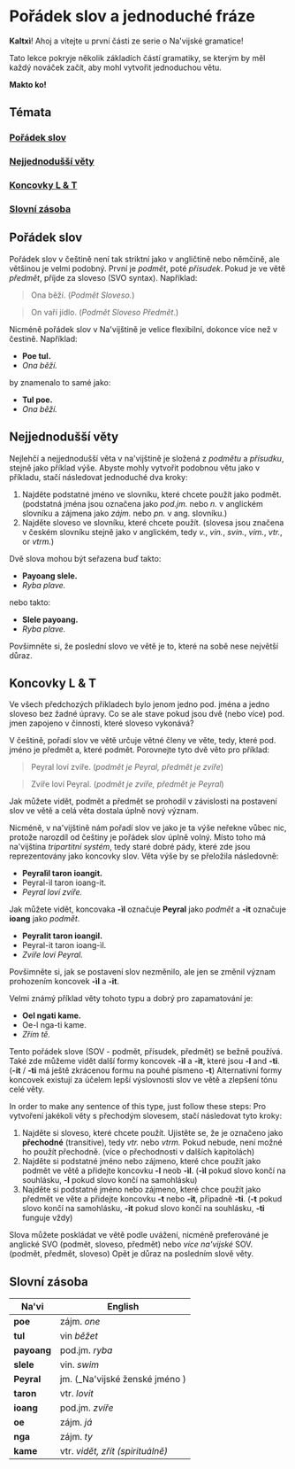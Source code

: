 # Pořádek slov a jednoduché fráze

**Kaltxì**! Ahoj a vítejte u první části ze serie o Na\'vijské gramatice!

Tato lekce pokryje několik základích částí gramatiky, se kterým by měl každý nováček začít, aby mohl vytvořit jednoduchou větu. 

**Makto ko!**

## Témata

### [Pořádek slov](#1)

### [Nejjednodušší věty](#2)

### [Koncovky L & T](#3)

### [Slovní zásoba](#v)

<span id="1">
</span>

## Pořádek slov

Pořádek slov v češtině není tak striktní jako v angličtině nebo němčině, ale většinou je velmi podobný. První je _podmět_, poté _přísudek_. Pokud je ve větě _předmět_, příjde za sloveso (SVO syntax). Například:

> Ona běží. (_Podmět Sloveso._)

> On vaří jídlo. (_Podmět Sloveso Předmět_.)

Nicméně pořádek slov v Na'vijštině je velice flexibilní, dokonce více než v čestině. Například:
- **Poe tul.**
- _Ona běží._

by znamenalo to samé jako:

- **Tul poe.**
- _Ona běží._

<span id="2">
</span>

## Nejjednodušší věty

Nejlehčí a nejjednodušší věta v na'vijštině je složená z _podmětu_ a _přísudku_, stejně jako příklad výše. Abyste mohly vytvořit podobnou větu jako v příkladu, stačí následovat jednoduché dva kroky:

1. Najděte podstatné jméno ve slovníku, které chcete použít jako podmět. (podstatná jména jsou označena jako _pod.jm._ nebo _n._ v anglickém slovníku a zájmena jako _zájm._ nebo _pn._ v ang. slovníku.)
2. Najděte sloveso ve slovníku, které chcete použít. (slovesa jsou značena v českém slovníku stejně jako v anglickém, tedy _v._, _vin._, _svin._, _vim._, _vtr._, or _vtrm._)

Dvě slova mohou být seřazena buď takto:

- **Payoang slele.**
- _Ryba plave._

nebo takto:

- **Slele payoang.**
- _Ryba plave._

Povšimněte si, že poslední slovo ve větě je to, které na sobě nese největší důraz.

<span id="3">
</span>

## Koncovky L & T

Ve všech předchozých příkladech bylo jenom jedno pod. jména a jedno sloveso bez žadné úpravy. Co se ale stave pokud jsou dvě (nebo více) pod. jmen zapojeno v činnosti, které sloveso vykonává?

V češtině, pořadí slov ve větě určuje větné členy ve věte, tedy, které pod. jméno je předmět a, které podmět. Porovnejte tyto dvě věto pro příklad:

> Peyral loví zvíře. (_podmět je Peyral, předmět je zvíře_)

> Zvíře loví Peyral. (_podmět je zvíře, předmět je Peyral_)

Jak můžete vidět, podmět a předmět se prohodil v závislosti na postavení slov ve větě a celá věta dostala úplně nový význam.

Nicméně, v na'vijštině nám pořadí slov ve jako je ta výše neřekne vůbec nic, protože narozdíl od češtiny je pořádek slov úplně volný. Místo toho má na'vijština _tripartitní systém_, tedy staré dobré pády, které zde jsou reprezentovány jako koncovky slov. Věta výše by se přeložila následovně:

- **Peyralìl taron ioangit.**
- Peyral-ìl taron ioang-it.
- _Peyral loví zvíře._

Jak můžete vidět, koncovaka **-ìl** označuje **Peyral** jako _podmět_ a **-it** označuje **ioang** jako _podmět_.

- **Peyralit taron ioangìl.**
- Peyral-it taron ioang-ìl.
- _Zvíře loví Peyral._

Povšimněte si, jak se postavení slov nezměnilo, ale jen se změnil význam prohozením koncovek **-ìl** a **-it**. 


Velmi známý příklad věty tohoto typu a dobrý pro zapamatování je:

- **Oel ngati kame.**
- Oe-l nga-ti kame.
- _Zřím tě._

Tento pořádek slove (SOV - podmět, přísudek, předmět) se bežně používá. Také zde můžeme vidět další formy koncovek **-ìl** a **-it**, které jsou **-l** and **-ti**. (**-it** / **-ti** má ještě zkrácenou formu na pouhé písmeno **-t**) Alternativní formy koncovek existují za účelem lepší výslovnosti slov ve větě a zlepšení tónu celé věty.

In order to make any sentence of this type, just follow these steps:
Pro vytvoření jakékoli věty s přechodým slovesem, stačí následovat tyto kroky:

1. Najděte si sloveso, které chcete použít. Ujistěte se, že je označeno jako **přechodné** (transitive), tedy _vtr._ nebo _vtrm._ Pokud nebude, není možné ho použít přechodně. (více o přechodnosti v dalších kapitolách)
2. Najděte si podstatné jméno nebo zájmeno, které chce použít jako podmět ve větě a přidejte koncovku **-l** neob **-ìl**. (**-ìl** pokud slovo končí na souhlásku, **-l** pokud slovo končí na samohlásku)
3. Najděte si  podstatné jméno nebo zájmeno, které chce použít jako předmět ve věte a přidejte koncovku **-t** nebo **-it**, případně **-ti**. (**-t** pokud slovo končí na samohlásku, **-it** pokud slovo končí na souhlásku, **-ti** funguje vždy)

Slova můžete poskládat ve větě podle uvážení, nicméně preferováné je anglické SVO (podmět, sloveso, předmět) nebo _více na'vijské_ SOV. (podmět, předmět, sloveso) Opět je důraz na posledním slově věty.

<span id="v">
</span>

## Slovní zásoba

Na'vi       | English
----------- | ---------------------------------
**poe**     | zájm. _one_
**tul**     | vin _běžet_
**payoang** | pod.jm. _ryba_
**slele**   | vin. _swim_
**Peyral**  | jm. (_Na'vijské ženské jméno )
**taron**   | vtr. _lovit_
**ioang**   | pod.jm. _zvíře_
**oe**      | zájm. _já_
**nga**     | zájm. _ty_
**kame**    | vtr. _vidět, zřít (spirituálně)_
